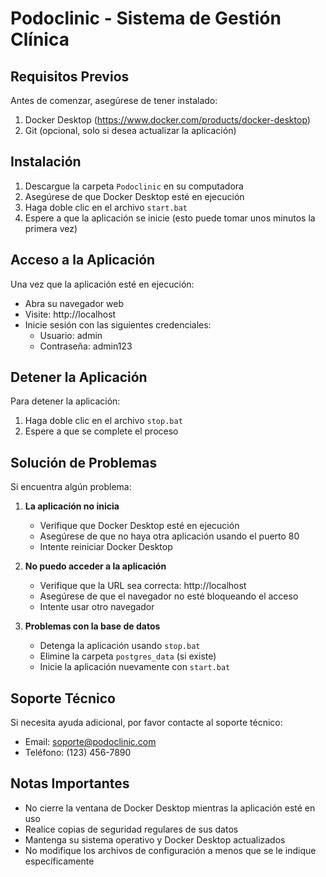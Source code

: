 # Podoclinic - Sistema de Gestión Clínica

## Requisitos Previos

Antes de comenzar, asegúrese de tener instalado:
1. Docker Desktop (https://www.docker.com/products/docker-desktop)
2. Git (opcional, solo si desea actualizar la aplicación)

## Instalación

1. Descargue la carpeta `Podoclinic` en su computadora
2. Asegúrese de que Docker Desktop esté en ejecución
3. Haga doble clic en el archivo `start.bat`
4. Espere a que la aplicación se inicie (esto puede tomar unos minutos la primera vez)

## Acceso a la Aplicación

Una vez que la aplicación esté en ejecución:
- Abra su navegador web
- Visite: http://localhost
- Inicie sesión con las siguientes credenciales:
  - Usuario: admin
  - Contraseña: admin123

## Detener la Aplicación

Para detener la aplicación:
1. Haga doble clic en el archivo `stop.bat`
2. Espere a que se complete el proceso

## Solución de Problemas

Si encuentra algún problema:

1. **La aplicación no inicia**
   - Verifique que Docker Desktop esté en ejecución
   - Asegúrese de que no haya otra aplicación usando el puerto 80
   - Intente reiniciar Docker Desktop

2. **No puedo acceder a la aplicación**
   - Verifique que la URL sea correcta: http://localhost
   - Asegúrese de que el navegador no esté bloqueando el acceso
   - Intente usar otro navegador

3. **Problemas con la base de datos**
   - Detenga la aplicación usando `stop.bat`
   - Elimine la carpeta `postgres_data` (si existe)
   - Inicie la aplicación nuevamente con `start.bat`

## Soporte Técnico

Si necesita ayuda adicional, por favor contacte al soporte técnico:
- Email: soporte@podoclinic.com
- Teléfono: (123) 456-7890

## Notas Importantes

- No cierre la ventana de Docker Desktop mientras la aplicación esté en uso
- Realice copias de seguridad regulares de sus datos
- Mantenga su sistema operativo y Docker Desktop actualizados
- No modifique los archivos de configuración a menos que se le indique específicamente 